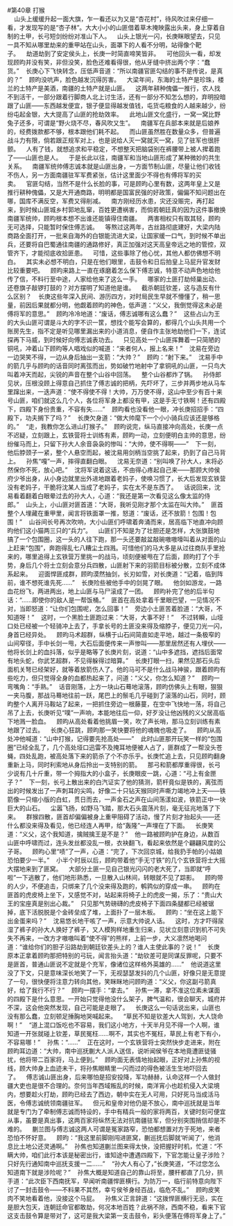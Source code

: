 #第40章 打猴<br />    山头上缓缓升起一面大旗，乍一看还以为又是“杏花村”，待风吹过来仔细一看，才发现写的是“杏子林”。大大小小的山匪借着草木掩映露出头来，身上穿着自制的土甲，长弓短剑纷纷对准山下人。    山头上银光一闪，长庚眯眼望去，只见一具不知从哪里劫来的重甲站在山头，面罩下的人看不分明，站得像个靶子。    劫道劫到了安定侯头上，长庚一时简直啼笑皆非。    可他回头一看，却发现顾昀并没有笑，非但没笑，脸色还难看得很，他从牙缝中挤出两个字：“蠢货。”    长庚心下飞快转念，压低声音道：“所以南疆官匪勾结的事不是传说，是真的？”    顾昀没吭声，脸色越发沉得厉害。    大梁年间，东海的土特产是珍珠，楼兰的土特产是美酒，南疆的土特产就是山匪。    这两年耕种傀儡一推行，农人找不到活干，一部分跟着行脚商人北上讨生活，还有一部分不知怎么想的，弃明投暗跟了山匪——东西越发便宜，银子便显得越发值钱，屯货屯粮食的人越来越少，纷纷屯起金银，大大提高了山匪的抢劫效率。    此地山匪文化盛行，一窝一窝比野兔子还多，可谓是“野火烧不尽，春风吹又生”。    南疆军在兵部本来就是后娘养的，经费拨款都不够，根本跟他们耗不起。    而山匪虽然胜在数量众多，但普遍战斗力有限，倘若跟正规军对上，也是说给人灭一窝就灭一窝，见了驻军也很肝颤。    人有了钱，就想追求和平稳定，不想整天把脑袋别在裤腰带上被人撵着跑了——山匪也是人。    于是长此以往，南疆军和当地山匪形成了某种微妙的共生关系。    南疆军统帅傅志诚本就是山匪出身，一方面节制山匪，尽量让他们收钱不伤人，另一方面南疆驻军军费紧张，估计这里面少不得也有傅将军的买卖。    官匪勾结，当然不是什么长脸的事，可是顾昀心里有数，这两年皇上又是推行耕种傀儡，又是大开通商路，明明都是国富民强的好政策，偏偏不知问题出在哪，国库不满反空，军费又得削减。    南方刚经历水患，灾还没赈完，再打起来，到时候山匪城乡村郭地乱窜，百姓更遭祸害，而倘若朝廷真的因为这件事撤换南疆军统帅，顾昀根本想不出谁还能镇得住南疆。    两害相权只有取其轻，顾昀无可选择，只能暂时保住傅志诚。    等熬过这两年，古丝路彻底建好，大梁内陆商路全面打开，一批来自海外的白银能流进大梁，让国家缓一口气，到时候不单出兵，还要将自巴蜀通往南疆的通路修好，真正加强对这天高皇帝远之地的管控，双管齐下，才能彻底收拾匪患。    可惜，这些事除了他心忧，其他人都仿佛想不明白。    其实未必想不明白，只是在他们眼里，击鼓令和日后拍皇上马屁升官发财比较重要吧。    顾昀来路上一直在琢磨着怎么保下傅志诚，特意不动声色地给他传了信，不料行至中途，人家给他来了这么一手。    哪家的土匪打劫倾巢出动、还卷旗子敲锣打鼓的？对方摆明了知道他是谁。    截杀朝廷钦差，这与造反有什么区别？    长庚这些年深入民间、游历四方，对时局民生早就不懵懂了，稍一思量，前因后果就都分明，他觑着顾昀的神色，低声道：“义父，我倒觉得这未必是傅将军的意思。”    顾昀冷冷地道：“废话，傅志诚哪有这么蠢？”    这些占山为王的大头山匪可谓是斗大的字不识一筐，想找个能写会算的，都得几个山头共用一个账房先生，指不定是听见哪里漏出来的小道消息，便自作主张地劫他们一下，连试探再下马威，到时候好向傅志诚表功去。    只见高处一个山匪挥舞着一只简陋的铜吼，冲着山下顾昀等人唱戏似的喊道：“来者何人，报上名来！”    沈易在旁边一边哭笑不得，一边从身后抽出一支箭：“大帅？”    顾昀：“射下来。”    沈易手中的箭几乎与顾昀的话音同时离弦而出，势如破竹地射中了拿铜吼的山匪，一只鸟大叫着冲天而起，尖锐的声音在整个山谷中回荡。    整个山谷都炸了锅。    孙侍郎见状，压根没顾上得意自己抓住了傅志诚的把柄，先吓坏了，三步并两步地从马车里蹿出来，一迭声道：“使不得使不得！大帅，万万使不得，这山中至少有百十来号山匪，咱们就这么几个人，各位将军身上都没有甲，这是手无寸铁啊！还有四殿下，四殿下身份贵重，不容有失……”    顾昀看也没看他一眼，冲长庚招招手：“四殿下，功夫搁下了吗？”    长庚欠身道：“做大帅麾下一个小小骑兵应该还是够格的。”    “走，我教你怎么进山打猴子。”    顾昀说完，纵马直接冲向高处，长庚一点不迟疑，立刻跟上，玄铁营将士训练有素，顾昀一动，立刻便明白主帅的意思，纷纷催马而上，只留下孙大人余音袅袅的惨叫：“大帅，使不得啊——”    下一刻，他后脖颈子一紧，整个人悬空而起，被沈易用剑柄当空挑了起来，扔到了自己马背上。    孙焦“嘎”一声，摔得直翻白眼。    沈易无奈道：“别叫唤了孙大人，末将必然保你不死，放心吧。”    沈将军说着这话，不由得心疼起自己来——那顾大帅侯府少爷出身，从小身边就里出外进地跟着老妈子，使唤习惯了，长大后发现玄铁营没有老妈子，干脆将沈某人当成了老妈子，实在太不是东西了。    话说回来，沈易看着翻着白眼晕过去的孙大人，心道：“我还是第一次看见这么像太监的侍郎。”    山头上，小山匪对匪首道：“大哥，我听见刚才那个太监在叫大帅。”    匪首整个人埋藏在重甲里，闻言将铁面罩一推，怒道：“废话，还不放箭！包围！包围！”    山谷间长号再次吹响，大小山匪们呼啸着奔涌而来，居高临下地直冲向顾昀他们这小猫两三只的“兵力”。    山匪们不知是为了壮胆还是怎样，大张旗鼓地搞了一个包围圈，这一头的人往下跑，那一头还要敲盆敲碗嗷嗷嚎叫着从对面的山上赶来“包围”，奔跑得乱七八糟尘土四溅。可惜他们的马大多是从过往商队手里抢来的，哪里追得上玄铁营万里挑一的战马，顷刻便被甩在了后面，顾昀打了个手势，身后几个将士立刻会意分兵四散，山匪射下来的羽箭目标被分散，立刻不成体系起来。    迎面悍匪成群，顾昀漠然抽剑，长刃如雪，对长庚道：“记着，临到阵前，谁不想死谁先死……”    长庚险些被他手中的剑晃了眼。    他剑如游龙，一路血花纷飞，两进两出，地上山匪与马尸滚成了一团。    顾昀补完了他的后半句话：“……即使你的敌人是一帮饭桶。”    匪首在高处拿着千里眼巴望，一见情况不对，当即怒道：“让你们包围呢，怎么回事！”    旁边小土匪苦着脸道：“大哥，不知道呀！”    这时，一个黑脸土匪跑过来：“大哥，大事不好！”    不过转瞬，山垭口处已经被一个轻骑冲上去了，手拿长号的土匪没来得及缩脖子，便见刀光一闪，身首已经异处。    顾昀马术超群，纵横于山石间简直如走平地，越过一条极窄的山间窄径，手中长剑一甩，大石后面便传来一声惨叫——那里居然还有人埋伏——他将长剑上的血抖落，似乎是略等了长庚片刻，说道：“山中多遮挡，遮挡后面常有地头蛇，你武艺超群，不见得躲得过暗算。”    长庚打眼一扫，果然见那石头后面机关弩已经架好，就等着放箭伤人了。他的马可不是什么战马神骏，跟着顾昀有些吃力，但只觉得全身的血都热起来了，问道：“义父，你怎么知道？”    顾昀一弯嘴角：“手熟。”    话音刚落，上方一块山石蓦地滚落，顾昀仿佛头上有眼，狠狠一夹马腹，那战马蓦地往前一跃，尾巴上的鬃毛几乎碰到了滚落的山石，同时，顾昀整个人离开马鞍站了起来，一把抓住旁边一根藤蔓，在空中飞快地一荡，将自己吊了上去，长庚听见“噗”一声响，本能地往后一仰，好歹没让他凶残的义父居高临下地溅一脸血。    顾昀从高处看着他挑眉一笑，吹了声长哨，那马立刻训练有素地跟了过去。    长庚心狂跳，顾昀那一笑快要将他的魂魄也吸走了。    顾昀从高处冲他喊道：“山中打猴，记得要先抢高处——”    此时山匪那开玩笑一样的“包围圈”已经全乱了，几个高处垭口迅雷不及掩耳地便被人占了，匪群成了一帮没头苍蝇，四处乱跑，被高处落下来的箭杀了个不亦乐乎。长庚忙追上去，只见顾昀翻身重新上马，同时利索地从身后拎出一支特别的箭。    那弓和箭都厚重得很，长弓少说有几十斤重，带一个拇指大的小盒子，长庚眼皮一跳，心道：“弓上有金匣子？”    下一刻，长弓上散出来的白汽证实了他的猜测，箭杆竟似是铁的，离弦而出的时候发出了一声刺耳的尖鸣，好像二十只钻天猴同时声嘶力竭地冲上天——铁箭像一只缩小版的白虹，贯日而去，一声金石之声在山间荡漾如波，铁箭正中一块巨大的山石。    尘嚣飞扬，如野马飞踏，那大石头震荡片刻，毫无征兆地落了下来。    群猴四散，匪首却偏偏被身上重甲阻碍了活动，慢了片刻才抬起头——还什么都没来得及看见，他已经连人再甲，给“轰隆”一声埋在了下面。    长庚笑道：“义父，这个我知道，擒贼擒王是不是？”    他一路被顾昀护在身边，从数百山匪中呼啸而过，连头发丝都没乱一根，衣袂翻飞，看起来依然是个翩翩风度的公子哥。    顾昀心里“啧”了一声，心道：“完了，下次回京城，给我扔手帕的小姑娘恐怕要少一半。”    小半个时辰以后，顾昀带着他“手无寸铁”的几个玄铁营将士大摇大摆地来到了匪窝。    大部分土匪一见自己银光闪闪的老大死了，当即就“呼啦”一下逃散了，他们地形熟悉，一旦散入山林间，转眼就不见了踪影。    顾昀带的人少，不便追击，只绑来了几个没来得及跑的，鹌鹑似的穿成一串。    顾昀在匪首的虎皮椅上坐下，又感觉不对，站起来将椅子上的虎皮一揭，乐了：“贵山大王的宝座真是别出心裁。”    只见那气势磅礴的虎皮椅子下面四条腿都已经被锯掉，底下活脱脱是个金砖垒成了堆，上面扑了一层木板。    顾昀：“坐在这上能下出金蛋来吗？”    沈易悠长地干咳了一声，示意大帅说人话。    这时，方才吓得尿湿了裤子的孙大人换好了裤子，又人模狗样地重生归来，见状立刻意识到机不可失失不再来，一改方才嗷嗷叫着“使不得”的熊样，上前一步，大义凛然地喝问道：“谁给你们的胆子沿路劫到朝廷钦差头上的？谁人主使此事的？说！”    长庚原本正拿着顾昀那把特别的弓玩，闻言抬头道：“劫钦差可是同谋反罪呢，只要不是匪首，普通山匪说不定就是个充军，像诸位这样格外英雄的……”    他说道这里没了下文，只是意味深长地笑了一下，无视瑟瑟发抖的几个山匪，好像只是无意提了一句，很快便将注意力转向其他，笑眯眯地问顾昀道：“义父，你这副弓箭真好，给了我行不行？”    顾昀一摆手：“拿去。”    孙焦一滞，拿不准这位素未谋面的四殿下是什么意思。一开始只觉得他没什么架子，脾气温和，很会聊天，城府并不深，这会他突然发现，自己可能是走眼了。    长庚这么一句话说出来，山匪也没有那么蠢，立刻顿足捶胸地哭喊起来。    “草民不知是钦差大人驾到，大人饶命啊！”    “道上混口饭吃也不容易，我们这小地方，十天半月见不得一个人啊，谁知道一开张就碰上钦差，草民冤枉……啊不，其实也不冤枉，草民上有老下有小，不容易哪！”    孙焦：“……”    正在这时，一个玄铁营将士突然快步走进来，附在顾昀耳边道：“大帅，南中巡抚蒯大人派人送信，说听闻侯爷在本地竟遭匪徒骚扰，他将带二百家将，马上便到。”    顾昀面无表情地抬起眼，正好对上孙焦的视线，顾大帅身上血迹未干，将孙焦眼睛里一闪而过的得色被活生生地吓回去了。    傅志诚山匪出身，后来哪怕是招安投降，军功赫赫，认命这样一个人做封疆大吏也是很不合理的。奈何当年西域叛乱的时候，南洋宵小也趁机侵入大梁境内，想要趁火打劫，顾昀已经去了西边，朝中实在无人可用，只好死马当成活马医，令傅志诚统领南疆驻军。    但元和皇帝对他仍是不放心，南中巡抚就是当年就是专门为了牵制傅志诚而特设的，手中有精兵一般的家将两百，关键时刻可便宜从事，虽要是真出事，这两百家将纵然无法对抗南疆驻军，但分别突围捎信却是不难的。    蒯兰图与傅志诚这两人可谓是冤家路窄，恐怕都想置对方于死地，来者恐怕不怀好意。    顾昀：“我这里前脚刚闯进匪窝，蒯巡抚后脚就‘听闻了’，他消息比土地公还灵通啊。”    孙焦也知道蒯兰图来得太快，没把握好时机，忙道：“不瞒大帅，咱们此行本该是秘密出行，谁知途中遭遇四殿下，下官怎能让皇子涉险？只好先行通知南中巡抚支援一二……”    “孙大人有心了，”长庚笑道，“不过您怎么知道南下就是涉险呢？”    孙焦大概是知道自己的靠山将至，腰杆都直了几分，拱手道：“此次臣下西南抚军，早闻听南疆悍匪横行。为防万一，临行前特意向陛下讨了一封击鼓令——不料果不其然，幸亏侯爷身经百战，临危不乱。”    顾昀皮笑肉不笑地看着他，没接这个马屁。    孙焦义正言辞道：“这拨悍匪横行无忌，实在是胆大包天，连朝廷命官都敢劫，何况本地百姓？此祸不除，西南不稳，看来下官这支击鼓令算是带对了，这可是我大梁第一支击鼓令，彩头便落在傅将军身上了。”